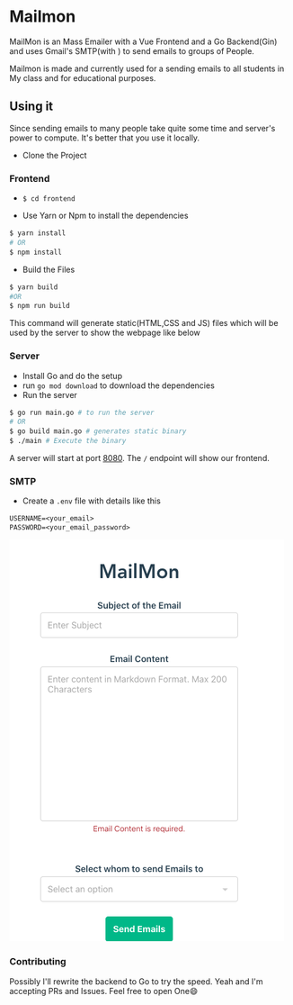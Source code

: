 # Mailmon

MailMon is an Mass Emailer with a Vue Frontend and a Go Backend(Gin) and uses Gmail's SMTP(with ) to send emails to groups of People.

Mailmon is made and currently used for a sending emails to all students in My class and for educational purposes.

## Using it

Since sending emails to many people take quite some time and server's power to compute. It's better that you use it locally.

- Clone the Project

### Frontend

- `$ cd frontend`

- Use Yarn or Npm to install the dependencies

```bash
$ yarn install
# OR
$ npm install
```

- Build the Files

```bash
$ yarn build
#OR
$ npm run build
```

This command will generate static(HTML,CSS and JS) files which will be used by the server to show the webpage like below

### Server

- Install Go and do the setup
- run `go mod download` to download the dependencies
- Run the server

```bash
$ go run main.go # to run the server
# OR
$ go build main.go # generates static binary
$ ./main # Execute the binary
```

A server will start at port [8080](http://localhost:8080). The `/` endpoint will show our frontend.

### SMTP

- Create a `.env` file with details like this

```text
USERNAME=<your_email>
PASSWORD=<your_email_password>
```

![Frontend Image](/frontend/mailmon-fd.png)

### Contributing

Possibly I'll rewrite the backend to Go to try the speed. Yeah and I'm accepting PRs and Issues. Feel free to open One😄
